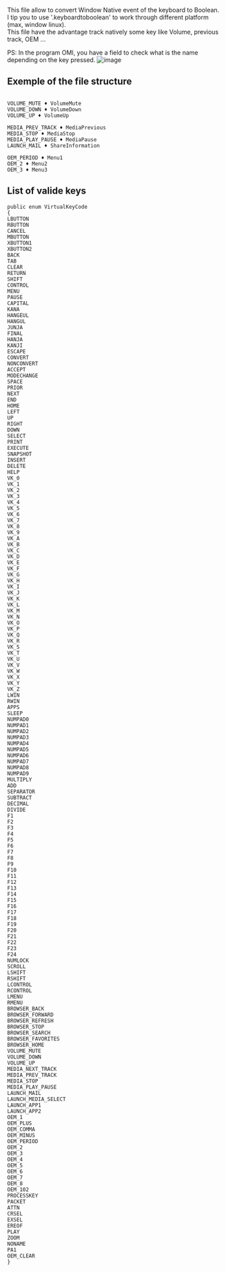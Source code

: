 This file allow to convert Window Native event of the keyboard to Boolean.  
I tip you to use '.keyboardtoboolean' to work through different platform (max, window linux).  
This file have the advantage track natively some key like Volume, previous track, OEM ...

PS: In the program OMI, you have a field to check what is the name depending on the key pressed. 
![image](https://user-images.githubusercontent.com/20149493/109164832-27f54400-777b-11eb-9525-f2fd66f4246d.png)


## Exemple of the file structure

```

VOLUME_MUTE ♦ VolumeMute
VOLUME_DOWN ♦ VolumeDown
VOLUME_UP ♦ VolumeUp

MEDIA_PREV_TRACK ♦ MediaPrevious
MEDIA_STOP ♦ MediaStop
MEDIA_PLAY_PAUSE ♦ MediaPause
LAUNCH_MAIL ♦ ShareInformation

OEM_PERIOD ♦ Menu1
OEM_2 ♦ Menu2
OEM_3 ♦ Menu3

```

## List of valide keys

```
public enum VirtualKeyCode 
{
LBUTTON  
RBUTTON  
CANCEL  
MBUTTON  
XBUTTON1  
XBUTTON2  
BACK  
TAB  
CLEAR  
RETURN  
SHIFT  
CONTROL  
MENU  
PAUSE  
CAPITAL  
KANA  
HANGEUL  
HANGUL  
JUNJA  
FINAL  
HANJA  
KANJI  
ESCAPE  
CONVERT  
NONCONVERT  
ACCEPT  
MODECHANGE  
SPACE  
PRIOR  
NEXT  
END  
HOME  
LEFT  
UP  
RIGHT  
DOWN  
SELECT  
PRINT  
EXECUTE  
SNAPSHOT  
INSERT  
DELETE  
HELP  
VK_0  
VK_1  
VK_2  
VK_3  
VK_4  
VK_5  
VK_6  
VK_7  
VK_8  
VK_9  
VK_A  
VK_B  
VK_C  
VK_D  
VK_E  
VK_F  
VK_G  
VK_H  
VK_I  
VK_J  
VK_K  
VK_L  
VK_M  
VK_N  
VK_O  
VK_P  
VK_Q  
VK_R  
VK_S  
VK_T  
VK_U  
VK_V  
VK_W  
VK_X  
VK_Y  
VK_Z  
LWIN  
RWIN  
APPS  
SLEEP  
NUMPAD0  
NUMPAD1  
NUMPAD2  
NUMPAD3  
NUMPAD4  
NUMPAD5  
NUMPAD6  
NUMPAD7  
NUMPAD8  
NUMPAD9  
MULTIPLY  
ADD  
SEPARATOR  
SUBTRACT  
DECIMAL  
DIVIDE  
F1  
F2  
F3  
F4  
F5  
F6  
F7  
F8  
F9  
F10  
F11  
F12  
F13  
F14  
F15  
F16  
F17  
F18  
F19  
F20  
F21  
F22  
F23  
F24  
NUMLOCK  
SCROLL  
LSHIFT  
RSHIFT  
LCONTROL  
RCONTROL  
LMENU  
RMENU  
BROWSER_BACK  
BROWSER_FORWARD  
BROWSER_REFRESH  
BROWSER_STOP  
BROWSER_SEARCH  
BROWSER_FAVORITES  
BROWSER_HOME  
VOLUME_MUTE  
VOLUME_DOWN  
VOLUME_UP  
MEDIA_NEXT_TRACK  
MEDIA_PREV_TRACK  
MEDIA_STOP  
MEDIA_PLAY_PAUSE  
LAUNCH_MAIL  
LAUNCH_MEDIA_SELECT  
LAUNCH_APP1  
LAUNCH_APP2  
OEM_1  
OEM_PLUS  
OEM_COMMA  
OEM_MINUS  
OEM_PERIOD  
OEM_2  
OEM_3  
OEM_4  
OEM_5  
OEM_6  
OEM_7  
OEM_8  
OEM_102  
PROCESSKEY  
PACKET  
ATTN  
CRSEL  
EXSEL  
EREOF  
PLAY  
ZOOM  
NONAME  
PA1  
OEM_CLEAR  
}


```